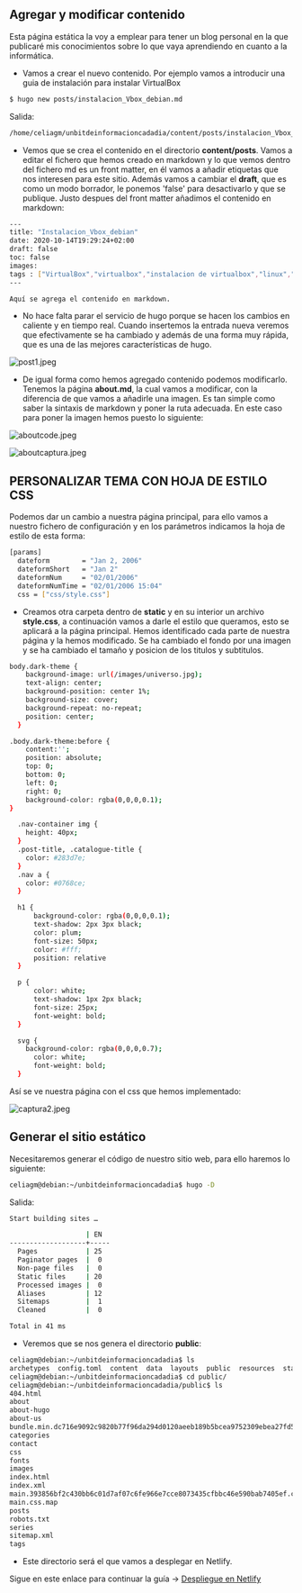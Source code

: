 ## Agregar y modificar contenido

Esta página estática la voy a emplear para tener un blog personal en la que publicaré mis conocimientos sobre lo que vaya aprendiendo en cuanto a la informática.

* Vamos a crear el nuevo contenido. Por ejemplo vamos a introducir una guia de instalación para instalar VirtualBox

```sh
$ hugo new posts/instalacion_Vbox_debian.md

```
Salida:
```sh
/home/celiagm/unbitdeinformacioncadadia/content/posts/instalacion_Vbox_debian.md created
```
* Vemos que se crea el contenido en el directorio **content/posts**. Vamos a editar el fichero que hemos creado en markdown y lo que vemos dentro del fichero md es un front matter, en él vamos a añadir etiquetas que nos interesen para este sitio. Además vamos a cambiar el **draft**, que es como un modo borrador, le ponemos 'false' para desactivarlo y que se publique. Justo despues del front matter añadimos el contenido en markdown:

```sh
---
title: "Instalacion_Vbox_debian"
date: 2020-10-14T19:29:24+02:00
draft: false
toc: false
images:
tags : ["VirtualBox","virtualbox","instalacion de virtualbox","linux","Debian Buster","Debian 10"]
---

Aquí se agrega el contenido en markdown.
```

* No hace falta parar el servicio de hugo porque se hacen los cambios en caliente y en tiempo real. Cuando insertemos la entrada nueva veremos que efectivamente se ha cambiado y además de una forma muy rápida, que es una de las mejores características de hugo.

![post1.jpeg](https://github.com/CeliaGMqrz/gen_pagina_estatica_hugo/blob/main/capturas/post1.jpeg)


* De igual forma como hemos agregado contenido podemos modificarlo. Tenemos la página **about.md**, la cual vamos a modificar, con la diferencia de que vamos a añadirle una imagen. Es tan simple como saber la sintaxis de markdown y poner la ruta adecuada. En este caso para poner la imagen hemos puesto lo siguiente:

![aboutcode.jpeg](https://github.com/CeliaGMqrz/gen_pagina_estatica_hugo/blob/main/capturas/aboutcode.jpeg)

![aboutcaptura.jpeg](https://github.com/CeliaGMqrz/gen_pagina_estatica_hugo/blob/main/capturas/aboutcaptura.jpeg)


## PERSONALIZAR TEMA CON HOJA DE ESTILO CSS

Podemos dar un cambio a nuestra página principal, para ello vamos a nuestro fichero de configuración y en los parámetros indicamos la hoja de estilo de esta forma:

```sh
[params]
  dateform        = "Jan 2, 2006"
  dateformShort   = "Jan 2"
  dateformNum     = "02/01/2006"
  dateformNumTime = "02/01/2006 15:04"
  css = ["css/style.css"]
```

* Creamos otra carpeta dentro de **static** y en su interior un archivo **style.css**, a continuación vamos a darle el estilo que queramos, esto se aplicará a la página principal. Hemos identificado cada parte de nuestra página y la hemos modificado. Se ha cambiado el fondo por una imagen y se ha cambiado el tamaño y posicion de los titulos y subtitulos.

```sh
body.dark-theme {
    background-image: url(/images/universo.jpg);
	text-align: center;
	background-position: center 1%;
	background-size: cover;
	background-repeat: no-repeat;
	position: center;
  }

.body.dark-theme:before {
	content:'';
	position: absolute;
    top: 0;
	bottom: 0;
	left: 0;
	right: 0;
	background-color: rgba(0,0,0,0.1);
}

  .nav-container img {
    height: 40px;
  }
  .post-title, .catalogue-title {
    color: #283d7e;
  }
  .nav a {
    color: #0768ce;
  }

  h1 {
      background-color: rgba(0,0,0,0.1);
      text-shadow: 2px 3px black;
      color: plum;
      font-size: 50px;
      color: #fff;
      position: relative
  }

  p {
      color: white;
      text-shadow: 1px 2px black;
      font-size: 25px;
      font-weight: bold;
  }

  svg {
    background-color: rgba(0,0,0,0.7);
      color: white;
      font-weight: bold;
  }
```

Así se ve nuestra página con el css que hemos implementado:

![captura2.jpeg](https://github.com/CeliaGMqrz/gen_pagina_estatica_hugo/blob/main/capturas/captura2.jpeg)

## Generar el sitio estático

Necesitaremos generar el código de nuestro sitio web, para ello haremos lo siguiente:

```sh
celiagm@debian:~/unbitdeinformacioncadadia$ hugo -D
```

Salida:

```sh
Start building sites … 

                   | EN  
-------------------+-----
  Pages            | 25  
  Paginator pages  |  0  
  Non-page files   |  0  
  Static files     | 20  
  Processed images |  0  
  Aliases          | 12  
  Sitemaps         |  1  
  Cleaned          |  0  

Total in 41 ms

```

* Veremos que se nos genera el directorio **public**:

```sh
celiagm@debian:~/unbitdeinformacioncadadia$ ls
archetypes  config.toml  content  data  layouts  public  resources  static  themes
celiagm@debian:~/unbitdeinformacioncadadia$ cd public/
celiagm@debian:~/unbitdeinformacioncadadia/public$ ls
404.html
about
about-hugo
about-us
bundle.min.dc716e9092c9820b77f96da294d0120aeeb189b5bcea9752309ebea27fd53bbe6b13cffb2aca8ecf32525647ceb7001f76091de4199ac5a3caa432c070247f5b.js
categories
contact
css
fonts
images
index.html
index.xml
main.393856bf2c430bb6c01d7af07c6fe966e7cce8073435cfbbc46e590bab7405ef.css
main.css.map
posts
robots.txt
series
sitemap.xml
tags

```

* Este directorio será el que vamos a desplegar en Netlify.

Sigue en este enlace para continuar la guía -> [Despliegue en Netlify]()
